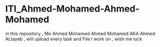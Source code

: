 # ITI_Ahmed-Mohamed-Ahmed-Mohamed
in this repository , Me Ahmed Mohamed Ahmed Mohamed AKA Ahmed ALtayeb , will upload every task and File I work on , wish me luck 

